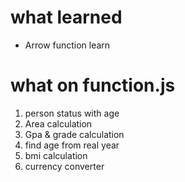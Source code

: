 # what learned
- Arrow function learn

# what on function.js
1. person status with age
2. Area calculation
3. Gpa & grade calculation
4. find age from real year
5. bmi calculation
6. currency converter
